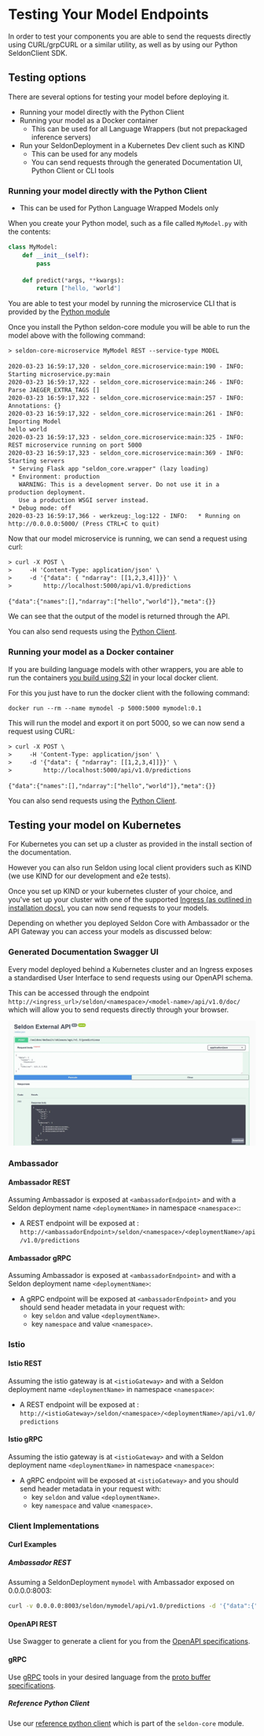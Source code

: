 # Testing Your Model Endpoints

In order to test your components you are able to send the requests directly using CURL/grpCURL or a similar utility, as well as by using our Python SeldonClient SDK.

## Testing options

There are several options for testing your model before deploying it.

* Running your model directly with the Python Client
* Running your model as a Docker container
    * This can be used for all Language Wrappers (but not prepackaged inference servers)
* Run your SeldonDeployment in a Kubernetes Dev client such as KIND
    * This can be used for any models
    * You can send requests through the generated Documentation UI, Python Client or CLI tools 

### Running your model directly with the Python Client

* This can be used for Python Language Wrapped Models only

When you create your Python model, such as a file called `MyModel.py` with the contents:

```python
class MyModel:
    def __init__(self):
        pass

    def predict(*args, **kwargs):
        return ["hello, "world"]
```

You are able to test your model by running the microservice CLI that is provided by the [Python module](../python/python_module.md)

Once you install the Python seldon-core module you will be able to run the model above with the following command:

```console
> seldon-core-microservice MyModel REST --service-type MODEL

2020-03-23 16:59:17,320 - seldon_core.microservice:main:190 - INFO:  Starting microservice.py:main
2020-03-23 16:59:17,322 - seldon_core.microservice:main:246 - INFO:  Parse JAEGER_EXTRA_TAGS []
2020-03-23 16:59:17,322 - seldon_core.microservice:main:257 - INFO:  Annotations: {}
2020-03-23 16:59:17,322 - seldon_core.microservice:main:261 - INFO:  Importing Model
hello world
2020-03-23 16:59:17,323 - seldon_core.microservice:main:325 - INFO:  REST microservice running on port 5000
2020-03-23 16:59:17,323 - seldon_core.microservice:main:369 - INFO:  Starting servers
 * Serving Flask app "seldon_core.wrapper" (lazy loading)
 * Environment: production
   WARNING: This is a development server. Do not use it in a production deployment.
   Use a production WSGI server instead.
 * Debug mode: off
2020-03-23 16:59:17,366 - werkzeug:_log:122 - INFO:   * Running on http://0.0.0.0:5000/ (Press CTRL+C to quit)
```

Now that our model microservice is running, we can send a request using curl:

```console
> curl -X POST \
>     -H 'Content-Type: application/json' \
>     -d '{"data": { "ndarray": [[1,2,3,4]]}}' \
>         http://localhost:5000/api/v1.0/predictions

{"data":{"names":[],"ndarray":["hello","world"]},"meta":{}}
```

We can see that the output of the model is returned through the API.

You can also send requests using the [Python Client](../python/seldon_client.md).

### Running your model as a Docker container

If you are building language models with other wrappers, you are able to run the containers [you build using S2I](../wrappers/language_wrappers.md) in your local docker client.

For this you just have to run the docker client with the following command:

```console
docker run --rm --name mymodel -p 5000:5000 mymodel:0.1
```

This will run the model and export it on port 5000, so we can now send a request using CURL:

```console
> curl -X POST \
>     -H 'Content-Type: application/json' \
>     -d '{"data": { "ndarray": [[1,2,3,4]]}}' \
>         http://localhost:5000/api/v1.0/predictions

{"data":{"names":[],"ndarray":["hello","world"]},"meta":{}}
```

You can also send requests using the [Python Client](../python/seldon_client.md).

## Testing your model on Kubernetes

For Kubernetes you can set up a cluster as provided in the install section of the documentation.

However you can also run Seldon using local client providers such as KIND (we use KIND for our development and e2e tests).

Once you set up KIND or your kubernetes cluster of your choice, and you've set up your cluster with one of the supported [Ingress (as outlined in installation docs)](../workflow/install.md), you can now send requests to your models.

Depending on whether you deployed Seldon Core with Ambassador or the API Gateway you can access your models as discussed below:

### Generated Documentation Swagger UI

Every model deployed behind a Kubernetes cluster and an Ingress exposes a standardised User Interface to send requests using our OpenAPI schema.

This can be accessed through the endpoint `http://<ingress_url>/seldon/<namespace>/<model-name>/api/v1.0/doc/` which will allow you to send requests directly through your browser.

![](https://raw.githubusercontent.com/SeldonIO/seldon-core/master/doc/source/images/rest-openapi.jpg)


### Ambassador

#### Ambassador REST

Assuming Ambassador is exposed at `<ambassadorEndpoint>` and with a Seldon deployment name `<deploymentName>`  in namespace `<namespace>`::

 * A REST endpoint will be exposed at : `http://<ambassadorEndpoint>/seldon/<namespace>/<deploymentName>/api/v1.0/predictions`

#### Ambassador gRPC

Assuming Ambassador is exposed at `<ambassadorEndpoint>` and with a Seldon deployment name `<deploymentName>`:

  * A gRPC endpoint will be exposed at `<ambassadorEndpoint>` and you should send header metadata in your request with:
    * key `seldon` and value `<deploymentName>`.
    * key `namespace` and value `<namespace>`.

### Istio

#### Istio REST

Assuming the istio gateway is at `<istioGateway>` and with a Seldon deployment name `<deploymentName>` in namespace `<namespace>`:

 * A REST endpoint will be exposed at : `http://<istioGateway>/seldon/<namespace>/<deploymentName>/api/v1.0/predictions`


#### Istio gRPC

Assuming the istio gateway is at `<istioGateway>` and with a Seldon deployment name `<deploymentName>` in namespace `<namespace>`:

  * A gRPC endpoint will be exposed at `<istioGateway>` and you should send header metadata in your request with:
    * key `seldon` and value `<deploymentName>`.
    * key `namespace` and value `<namespace>`.


### Client Implementations

#### Curl Examples

##### Ambassador REST

Assuming a SeldonDeployment `mymodel` with Ambassador exposed on 0.0.0.0:8003:

```bash
curl -v 0.0.0.0:8003/seldon/mymodel/api/v1.0/predictions -d '{"data":{"names":["a","b"],"tensor":{"shape":[2,2],"values":[0,0,1,1]}}}' -H "Content-Type: application/json"
```

#### OpenAPI REST

Use Swagger to generate a client for you from the [OpenAPI specifications](../reference/apis/openapi.html).

#### gRPC

Use [gRPC](https://grpc.io/) tools in your desired language from the [proto buffer specifications](../reference/apis/prediction.md).

##### Reference Python Client

Use our [reference python client](../python/python_module.md) which is part of the `seldon-core` module.

